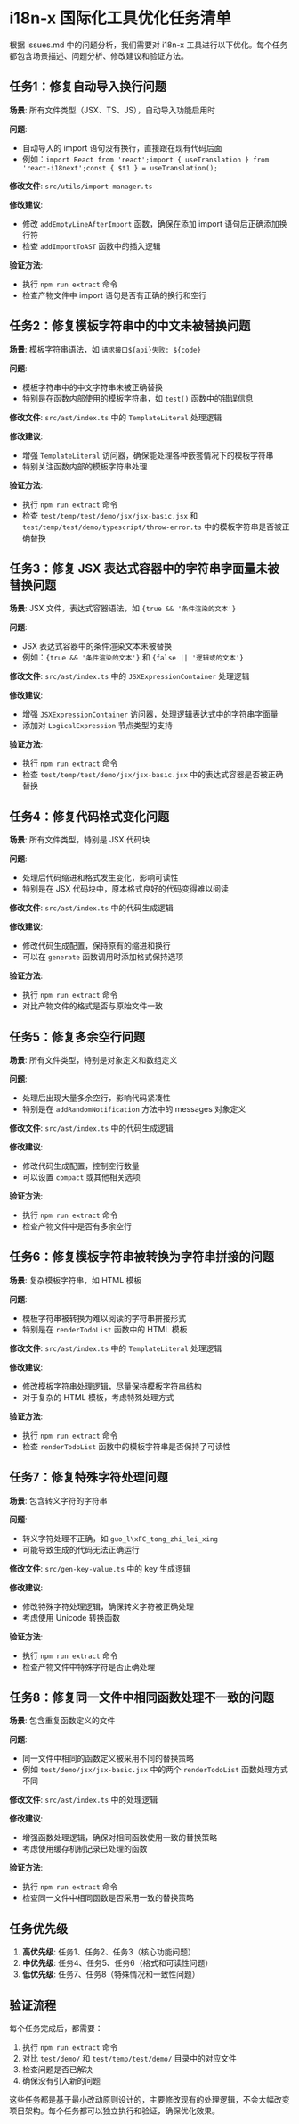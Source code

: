 # i18n-x 国际化工具优化任务清单

根据 issues.md 中的问题分析，我们需要对 i18n-x 工具进行以下优化。每个任务都包含场景描述、问题分析、修改建议和验证方法。

## 任务1：修复自动导入换行问题

**场景**: 所有文件类型（JSX、TS、JS），自动导入功能启用时

**问题**: 
- 自动导入的 import 语句没有换行，直接跟在现有代码后面
- 例如：`import React from 'react';import { useTranslation } from 'react-i18next';const { $t1 } = useTranslation();`

**修改文件**: `src/utils/import-manager.ts`

**修改建议**:
- 修改 `addEmptyLineAfterImport` 函数，确保在添加 import 语句后正确添加换行符
- 检查 `addImportToAST` 函数中的插入逻辑

**验证方法**: 
- 执行 `npm run extract` 命令
- 检查产物文件中 import 语句是否有正确的换行和空行

## 任务2：修复模板字符串中的中文未被替换问题

**场景**: 模板字符串语法，如 `请求接口${api}失败: ${code}`

**问题**:
- 模板字符串中的中文字符串未被正确替换
- 特别是在函数内部使用的模板字符串，如 `test()` 函数中的错误信息

**修改文件**: `src/ast/index.ts` 中的 `TemplateLiteral` 处理逻辑

**修改建议**:
- 增强 `TemplateLiteral` 访问器，确保能处理各种嵌套情况下的模板字符串
- 特别关注函数内部的模板字符串处理

**验证方法**:
- 执行 `npm run extract` 命令
- 检查 `test/temp/test/demo/jsx/jsx-basic.jsx` 和 `test/temp/test/demo/typescript/throw-error.ts` 中的模板字符串是否被正确替换

## 任务3：修复 JSX 表达式容器中的字符串字面量未被替换问题

**场景**: JSX 文件，表达式容器语法，如 `{true && '条件渲染的文本'}`

**问题**:
- JSX 表达式容器中的条件渲染文本未被替换
- 例如：`{true && '条件渲染的文本'}` 和 `{false || '逻辑或的文本'}`

**修改文件**: `src/ast/index.ts` 中的 `JSXExpressionContainer` 处理逻辑

**修改建议**:
- 增强 `JSXExpressionContainer` 访问器，处理逻辑表达式中的字符串字面量
- 添加对 `LogicalExpression` 节点类型的支持

**验证方法**:
- 执行 `npm run extract` 命令
- 检查 `test/temp/test/demo/jsx/jsx-basic.jsx` 中的表达式容器是否被正确替换

## 任务4：修复代码格式变化问题

**场景**: 所有文件类型，特别是 JSX 代码块

**问题**:
- 处理后代码缩进和格式发生变化，影响可读性
- 特别是在 JSX 代码块中，原本格式良好的代码变得难以阅读

**修改文件**: `src/ast/index.ts` 中的代码生成逻辑

**修改建议**:
- 修改代码生成配置，保持原有的缩进和换行
- 可以在 `generate` 函数调用时添加格式保持选项

**验证方法**:
- 执行 `npm run extract` 命令
- 对比产物文件的格式是否与原始文件一致

## 任务5：修复多余空行问题

**场景**: 所有文件类型，特别是对象定义和数组定义

**问题**:
- 处理后出现大量多余空行，影响代码紧凑性
- 特别是在 `addRandomNotification` 方法中的 messages 对象定义

**修改文件**: `src/ast/index.ts` 中的代码生成逻辑

**修改建议**:
- 修改代码生成配置，控制空行数量
- 可以设置 `compact` 或其他相关选项

**验证方法**:
- 执行 `npm run extract` 命令
- 检查产物文件中是否有多余空行

## 任务6：修复模板字符串被转换为字符串拼接的问题

**场景**: 复杂模板字符串，如 HTML 模板

**问题**:
- 模板字符串被转换为难以阅读的字符串拼接形式
- 特别是在 `renderTodoList` 函数中的 HTML 模板

**修改文件**: `src/ast/index.ts` 中的 `TemplateLiteral` 处理逻辑

**修改建议**:
- 修改模板字符串处理逻辑，尽量保持模板字符串结构
- 对于复杂的 HTML 模板，考虑特殊处理方式

**验证方法**:
- 执行 `npm run extract` 命令
- 检查 `renderTodoList` 函数中的模板字符串是否保持了可读性

## 任务7：修复特殊字符处理问题

**场景**: 包含转义字符的字符串

**问题**:
- 转义字符处理不正确，如 `guo_l\xFC_tong_zhi_lei_xing`
- 可能导致生成的代码无法正确运行

**修改文件**: `src/gen-key-value.ts` 中的 key 生成逻辑

**修改建议**:
- 修改特殊字符处理逻辑，确保转义字符被正确处理
- 考虑使用 Unicode 转换函数

**验证方法**:
- 执行 `npm run extract` 命令
- 检查产物文件中特殊字符是否正确处理

## 任务8：修复同一文件中相同函数处理不一致的问题

**场景**: 包含重复函数定义的文件

**问题**:
- 同一文件中相同的函数定义被采用不同的替换策略
- 例如 `test/demo/jsx/jsx-basic.jsx` 中的两个 `renderTodoList` 函数处理方式不同

**修改文件**: `src/ast/index.ts` 中的处理逻辑

**修改建议**:
- 增强函数处理逻辑，确保对相同函数使用一致的替换策略
- 考虑使用缓存机制记录已处理的函数

**验证方法**:
- 执行 `npm run extract` 命令
- 检查同一文件中相同函数是否采用一致的替换策略

## 任务优先级

1. **高优先级**: 任务1、任务2、任务3（核心功能问题）
2. **中优先级**: 任务4、任务5、任务6（格式和可读性问题）
3. **低优先级**: 任务7、任务8（特殊情况和一致性问题）

## 验证流程

每个任务完成后，都需要：
1. 执行 `npm run extract` 命令
2. 对比 `test/demo/` 和 `test/temp/test/demo/` 目录中的对应文件
3. 检查问题是否已解决
4. 确保没有引入新的问题

这些任务都是基于最小改动原则设计的，主要修改现有的处理逻辑，不会大幅改变项目架构。每个任务都可以独立执行和验证，确保优化效果。 